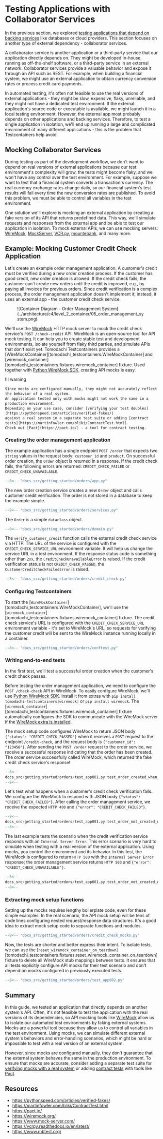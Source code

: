 # Testing Applications with Collaborator Services

In the previous section, we explored [testing applications that depend on backing services](./testing-app-with-backing-services.md) like databases or cloud providers.
This section focuses on another type of external dependency - collaborator services.

A collaborator service is another application or a third-party service that our application directly depends on.
They might be developed in-house, running as off-the-shelf software, or a third-party service in an external network.
Collaborator services provide a valuable behavior and expose it through an API such as REST.
For example, when building a financial system, we might use an external application to obtain currency conversion rates or process credit card payments.

In automated testing, it's often not feasible to use the real versions of external applications -
they might be slow, expensive, flaky, unreliable, and they might not have a dedicated test environment.
If the external application's source code or executable is available, we might launch it in a local testing environment.
However, the external app most probably depends on other applications and backing services.
Therefore, to test a single application in isolation, we'll end up running a large and complicated environment of many different applications -
this is the problem that Testcontainers help avoid.

## Mocking Collaborator Services

During testing as part of the development workflow, we don't want to depend on real versions of external applications
because our test environment's complexity will grow, the tests might become flaky, and we won't have any control over the test environment.
For example, suppose we want to test that a financial system converts a transaction's currency.
The real currency exchange rates change daily, so our financial system's test results will fail every time the new conversion rates are published.
To avoid this problem, we must be able to control all variables in the test environment.

One solution we'll explore is mocking an external application by creating a fake version of its API that returns predefined data.
This way, we'll simulate requests and responses from the external app and be able to test our application in isolation.
To mock external APIs, we can use mocking servers: [WireMock](https://wiremock.org/), [MockServer](https://www.mock-server.com/),
[VCR.py](https://vcrpy.readthedocs.io/en/latest/), [mountebank](https://www.mbtest.org/), and many more.

## Example: Mocking Customer Credit Check Application

Let's create an example order management application.
A customer's credit must be verified during a new order creation process.
If the customer has good credit, new order creation is allowed. If the credit check fails,
the customer can't create new orders until the credit is improved, e.g., by paying all invoices for previous orders.
Since credit verification is a complex process, the order management application doesn't implement it;
instead, it uses an external app - the customer credit check service.

<figure markdown>
  ![Container Diagram - Order Management System](../architecture/c4/level_2_container/05_order_management_system.png)
</figure>

We'll use the [WireMock](https://wiremock.org/) HTTP mock server to mock the credit check service's `POST /check-credit` API.
WireMock is an open-source tool for API mock testing. It can help you to create stable test and development environments,
isolate yourself from flaky third parties, and simulate APIs that don't exist yet.
Tomodachi Testcontainers provides a [WireMockContainer][tomodachi_testcontainers.WireMockContainer]
and [wiremock_container][tomodachi_testcontainers.fixtures.wiremock_container] fixture.
Used together with [Python WireMock SDK](https://github.com/wiremock/python-wiremock), creating API mocks is easy.

!!! warning

    Since mocks are configured manually, they might not accurately reflect the behavior of a real system.
    An application tested only with mocks might not work the same in a production environment.
    Depending on your use case, consider [verifying your test doubles](https://pythonspeed.com/articles/verified-fakes/)
    against a real system in a separate test suite or adding [contract tests](https://martinfowler.com/bliki/ContractTest.html).
    Check out [Pact](https://pact.io/) - a tool for contract testing.

### Creating the order management application

The example application has a single endpoint `POST /order` that expects two `string` values in the request body: `customer_id` and `product`.
On successful order creation, the `Order` object is returned in a response.
If the credit check fails, the following errors are returned: `CREDIT_CHECK_FAILED` or `CREDIT_CHECK_UNAVAILABLE`.

```py title="src/app.py" hl_lines="13-16"
--8<-- "docs_src/getting_started/orders/app.py"
```

The new order creation service creates a new `Order` object and calls customer credit verification.
The order is not stored in a database to keep the example simple.

```py title="src/services.py" hl_lines="13"
--8<-- "docs_src/getting_started/orders/services.py"
```

The `Order` is a simple `dataclass` object.

```py title="src/domain.py"
--8<-- "docs_src/getting_started/orders/domain.py"
```

The `verify_customer_credit` function calls the external credit check service via HTTP.
The URL of the service is configured with the `CREDIT_CHECK_SERVICE_URL` environment variable.
It will help us change the service URL in a test environment.
If the response status code is something other than `2xx`, the `CreditCheckUnavailableError` is raised.
If the credit verification status is not `CREDIT_CHECK_PASSED`, the `CustomerCreditCheckFailedError` is raised.

```py title="src/credit_check.py" hl_lines="16-19 32"
--8<-- "docs_src/getting_started/orders/credit_check.py"
```

### Configuring Testcontainers

To start the [`WireMockContainer`][tomodachi_testcontainers.WireMockContainer],
we'll use the [`wiremock_container`][tomodachi_testcontainers.fixtures.wiremock_container] fixture.
The credit check service's URL is configured with the `CREDIT_CHECK_SERVICE_URL` environment variable -
it's set to WireMock's URL, so requests for verifying the customer credit will be sent to
the WireMock instance running locally in a container.

```py title="tests/conftest.py" hl_lines="13 17"
--8<-- "docs_src/getting_started/orders/conftest.py"
```

### Writing end-to-end tests

In the first test, we'll test a successful order creation when the customer's credit check passes.

Before testing the order management application, we need to configure the `POST /check-check` API in WireMock.
To easily configure WireMock, we'll use [Python WireMock SDK](https://github.com/wiremock/python-wiremock).
Install it from extras with `pip install tomodachi-testcontainers[wiremock]` or `pip install wiremock`.
The [`wiremock_container`][tomodachi_testcontainers.fixtures.wiremock_container]
fixture automatically configures the SDK to communicate with the WireMock server if the [WireMock extra is installed](../installation.md).

The mock setup code configures WireMock to return JSON body `{"status": "CREDIT_CHECK_PASSED"}` when it receives
a `POST` request to the endpoint `/credit-check`, and the request body is `{"customer_id": "123456"}`.
After sending the `POST /order` request to the order service, we receive a successful response indicating that the order has been created.
The order service successfully called WireMock, which returned the fake credit check service's response!

```py title="tests/test_app.py" hl_lines="11 16 21"
--8<--
docs_src/getting_started/orders/test_app001.py:test_order_created_when_credit_check_passed
--8<--
```

Let's test what happens when a customer's credit check verification fails.
We configure the WireMock to respond with JSON body `{"status": "CREDIT_CHECK_FAILED"}`.
After calling the order management service, we receive the expected `HTTP 400` and `{"error": "CREDIT_CHECK_FAILED"}`.

```py title="tests/test_app.py" hl_lines="11 21-22"
--8<--
docs_src/getting_started/orders/test_app001.py:test_order_not_created_when_credit_check_failed
--8<--
```

The last example tests the scenario when the credit verification service responds with an `Internal Server Error`.
This error scenario is very hard to simulate when testing with a real version of the external application.
Using mocks, you control the environment and its behavior.
In this test, the WireMock is configured to return `HTTP 500` with the `Internal Server Error` response;
the order management service returns `HTTP 503` and `{"error": "CREDIT_CHECK_UNAVAILABLE"}`.

```py title="tests/test_app.py" hl_lines="6-7 17-18"
--8<--
docs_src/getting_started/orders/test_app001.py:test_order_not_created_when_credit_check_service_unavailable
--8<--
```

### Extracting mock setup functions

Setting up the mocks requires lengthy boilerplate code, even for these simple examples.
In the real scenario, the API mock setup will be tens of code lines configuring nested request/response data structures.
It's a good idea to extract mock setup code to separate functions and modules.

```py title="tests/credit_check_mocks.py"
--8<-- "docs_src/getting_started/orders/credit_check_mocks.py"
```

Now, the tests are shorter and better express their intent.
To isolate tests, we can use the [`reset_wiremock_container_on_teardown`][tomodachi_testcontainers.fixtures.reset_wiremock_container_on_teardown]
fixture to delete all WireMock stub mappings between tests.
It ensures that all tests explicitly configure API mocks for their test scenario and don't depend on mocks configured in previously executed tests.

```py title="tests/test_app.py" hl_lines="6 8 14 32 45"
--8<-- "docs_src/getting_started/orders/test_app002.py"
```

## Summary

In this guide, we tested an application that directly depends on another system's API.
Often, it's not feasible to test the application with the real versions of its dependencies,
so API mocking tools like [WireMock](https://wiremock.org/) allow us to isolate our automated test environments by faking external systems.
Mocks are a powerful tool because they allow us to control all variables in the test environment.
Using mocks, we can simulate different external system's behaviors and error-handling scenarios,
which might be hard or impossible to test with a real version of an external system.

However, since mocks are configured manually, they don't guarantee that the external system behaves the same in the production environment.
To ensure that mocks are accurate, consider adding a separate test suite for
[verifying mocks with a real system](https://pythonspeed.com/articles/verified-fakes/)
or adding [contract tests](https://martinfowler.com/bliki/ContractTest.html) with tools like [Pact](https://pact.io/).

## Resources

- <https://pythonspeed.com/articles/verified-fakes/>
- <https://martinfowler.com/bliki/ContractTest.html>
- <https://pact.io/>
- <https://wiremock.org/>
- <https://www.mock-server.com/>
- <https://vcrpy.readthedocs.io/en/latest/>
- <https://www.mbtest.org/>
